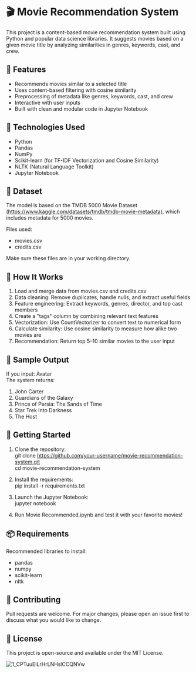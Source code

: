 # 🎬 Movie Recommendation System

This project is a content-based movie recommendation system built using Python and popular data science libraries. It suggests movies based on a given movie title by analyzing similarities in genres, keywords, cast, and crew.

## 🚀 Features

- Recommends movies similar to a selected title  
- Uses content-based filtering with cosine similarity  
- Preprocessing of metadata like genres, keywords, cast, and crew  
- Interactive with user inputs  
- Built with clean and modular code in Jupyter Notebook  

## 🧰 Technologies Used

- Python  
- Pandas  
- NumPy  
- Scikit-learn (for TF-IDF Vectorization and Cosine Similarity)  
- NLTK (Natural Language Toolkit)  
- Jupyter Notebook  

## 📁 Dataset

The model is based on the TMDB 5000 Movie Dataset (https://www.kaggle.com/datasets/tmdb/tmdb-movie-metadata), which includes metadata for 5000 movies.

Files used:  
- movies.csv  
- credits.csv  

Make sure these files are in your working directory.

## 🧠 How It Works

1. Load and merge data from movies.csv and credits.csv  
2. Data cleaning: Remove duplicates, handle nulls, and extract useful fields  
3. Feature engineering: Extract keywords, genres, director, and top cast members  
4. Create a "tags" column by combining relevant text features  
5. Vectorization: Use CountVectorizer to convert text to numerical form  
6. Calculate similarity: Use cosine similarity to measure how alike two movies are  
7. Recommendation: Return top 5–10 similar movies to the user input  

## 📸 Sample Output

If you input: Avatar  
The system returns:  
1. John Carter  
2. Guardians of the Galaxy  
3. Prince of Persia: The Sands of Time  
4. Star Trek Into Darkness  
5. The Host  

## 🏁 Getting Started

1. Clone the repository:  
git clone https://github.com/your-username/movie-recommendation-system.git  
cd movie-recommendation-system  

2. Install the requirements:  
pip install -r requirements.txt  

3. Launch the Jupyter Notebook:  
jupyter notebook  

4. Run Movie Recommended.ipynb and test it with your favorite movies!

## 📦 Requirements

Recommended libraries to install:  
- pandas  
- numpy  
- scikit-learn  
- nltk  

## 🤝 Contributing

Pull requests are welcome. For major changes, please open an issue first to discuss what you would like to change.

## 📝 License

This project is open-source and available under the MIT License.

![1_CPTuuElLrHrLNHslCCQNVw](https://github.com/user-attachments/assets/6eac043d-0bee-4c87-8c39-f16c30ce3e22)


